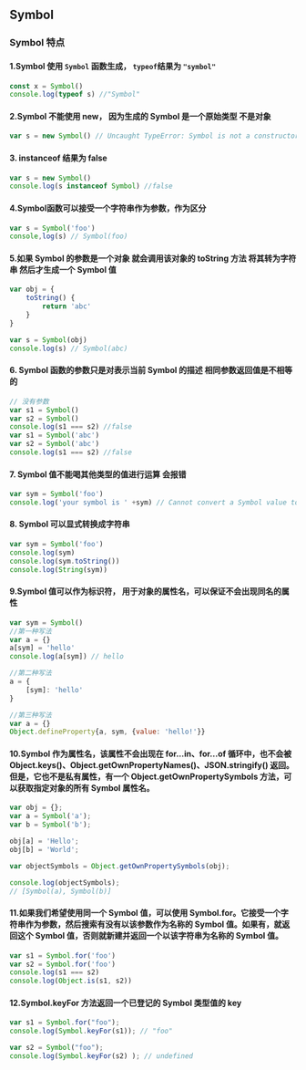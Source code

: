 ## Symbol
### Symbol 特点
#### 1.Symbol 使用 `Symbol` 函数生成， `typeof`结果为 `"symbol"`
```js
const x = Symbol()
console.log(typeof s) //"Symbol"
```
#### 2.Symbol 不能使用 new， 因为生成的 Symbol 是一个原始类型 不是对象
```js
var s = new Symbol() // Uncaught TypeError: Symbol is not a constructor
```
#### 3. instanceof 结果为 false
```js
var s = new Symbol()
console.log(s instanceof Symbol) //false
```
#### 4.Symbol函数可以接受一个字符串作为参数，作为区分
```js
var s = Symbol('foo')
console,log(s) // Symbol(foo)
```
#### 5.如果 Symbol 的参数是一个对象 就会调用该对象的 toString 方法 将其转为字符串 然后才生成一个 Symbol 值
```js
var obj = {
    toString() {
        return 'abc'
    }
}

var s = Symbol(obj)
console.log(s) // Symbol(abc)
```
#### 6. Symbol 函数的参数只是对表示当前 Symbol 的描述 相同参数返回值是不相等的
```js
// 没有参数
var s1 = Symbol()
var s2 = Symbol()
console.log(s1 === s2) //false
var s1 = Symbol('abc')
var s2 = Symbol('abc')
console.log(s1 === s2) //false
```
#### 7. Symbol 值不能喝其他类型的值进行运算 会报错
```js
var sym = Symbol('foo')
console.log('your symbol is ' +sym) // Cannot convert a Symbol value to a string
```
#### 8. Symbol 可以显式转换成字符串
```js
var sym = Symbol('foo')
console.log(sym)
console.log(sym.toString())
console.log(String(sym))
```
#### 9.Symbol 值可以作为标识符， 用于对象的属性名，可以保证不会出现同名的属性
```js
var sym = Symbol()
//第一种写法
var a = {}
a[sym] = 'hello'
console.log(a[sym]) // hello

//第二种写法
a = {
    [sym]: 'hello'
}

//第三种写法
var a = {}
Object.defineProperty{a, sym, {value: 'hello!'}}
```
#### 10.Symbol 作为属性名，该属性不会出现在 for...in、for...of 循环中，也不会被 Object.keys()、Object.getOwnPropertyNames()、JSON.stringify() 返回。但是，它也不是私有属性，有一个 Object.getOwnPropertySymbols 方法，可以获取指定对象的所有 Symbol 属性名。
```js
var obj = {};
var a = Symbol('a');
var b = Symbol('b');

obj[a] = 'Hello';
obj[b] = 'World';

var objectSymbols = Object.getOwnPropertySymbols(obj);

console.log(objectSymbols);
// [Symbol(a), Symbol(b)]
```
#### 11.如果我们希望使用同一个 Symbol 值，可以使用 Symbol.for。它接受一个字符串作为参数，然后搜索有没有以该参数作为名称的 Symbol 值。如果有，就返回这个 Symbol 值，否则就新建并返回一个以该字符串为名称的 Symbol 值。
```js
var s1 = Symbol.for('foo')
var s2 = Symbol.for('foo')
console.log(s1 === s2)
console.log(Object.is(s1, s2))
```
#### 12.Symbol.keyFor 方法返回一个已登记的 Symbol 类型值的 key
```js
var s1 = Symbol.for("foo");
console.log(Symbol.keyFor(s1)); // "foo"

var s2 = Symbol("foo");
console.log(Symbol.keyFor(s2) ); // undefined
```
